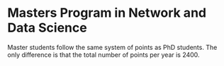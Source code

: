 # Masters Program in Network and Data Science
Master students follow the same system of points as PhD students. The only difference is that the total number of points per year is 2400.